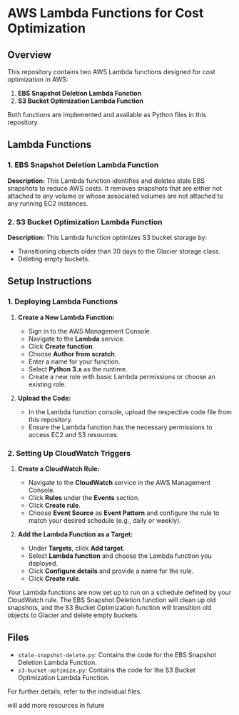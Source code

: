 # AWS Lambda Functions for Cost Optimization

## Overview

This repository contains two AWS Lambda functions designed for cost optimization in AWS:

1. **EBS Snapshot Deletion Lambda Function**
2. **S3 Bucket Optimization Lambda Function**

Both functions are implemented and available as Python files in this repository.

## Lambda Functions

### 1. EBS Snapshot Deletion Lambda Function

**Description:**
This Lambda function identifies and deletes stale EBS snapshots to reduce AWS costs. It removes snapshots that are either not attached to any volume or whose associated volumes are not attached to any running EC2 instances.

### 2. S3 Bucket Optimization Lambda Function

**Description:**
This Lambda function optimizes S3 bucket storage by:
- Transitioning objects older than 30 days to the Glacier storage class.
- Deleting empty buckets.

## Setup Instructions

### 1. Deploying Lambda Functions

1. **Create a New Lambda Function:**
   - Sign in to the AWS Management Console.
   - Navigate to the **Lambda** service.
   - Click **Create function**.
   - Choose **Author from scratch**.
   - Enter a name for your function.
   - Select **Python 3.x** as the runtime.
   - Create a new role with basic Lambda permissions or choose an existing role.

2. **Upload the Code:**
   - In the Lambda function console, upload the respective code file from this repository.
   - Ensure the Lambda function has the necessary permissions to access EC2 and S3 resources.

### 2. Setting Up CloudWatch Triggers

1. **Create a CloudWatch Rule:**
   - Navigate to the **CloudWatch** service in the AWS Management Console.
   - Click **Rules** under the **Events** section.
   - Click **Create rule**.
   - Choose **Event Source** as **Event Pattern** and configure the rule to match your desired schedule (e.g., daily or weekly).

2. **Add the Lambda Function as a Target:**
   - Under **Targets**, click **Add target**.
   - Select **Lambda function** and choose the Lambda function you deployed.
   - Click **Configure details** and provide a name for the rule.
   - Click **Create rule**.

Your Lambda functions are now set up to run on a schedule defined by your CloudWatch rule. The EBS Snapshot Deletion function will clean up old snapshots, and the S3 Bucket Optimization function will transition old objects to Glacier and delete empty buckets.

## Files

- `stale-snapshot-delete.py`: Contains the code for the EBS Snapshot Deletion Lambda Function.
- `s3-bucket-optimize.py`: Contains the code for the S3 Bucket Optimization Lambda Function.

For further details, refer to the individual files.

will add more resources in future